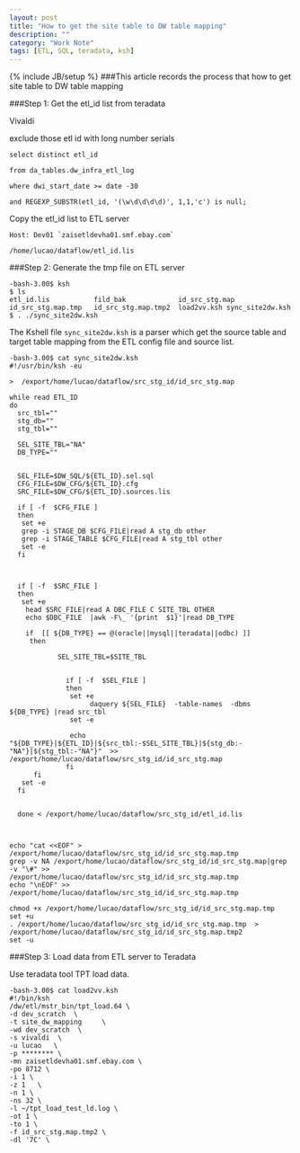 ```yaml
---
layout: post
title: "How to get the site table to DW table mapping"
description: ""
category: "Work Note"
tags: [ETL, SQL, teradata, ksh]
---
```

{% include JB/setup %}
###This article records the process that how to get site table to DW table mapping


###Step 1: Get the etl_id list from teradata

<!-- more -->

Vivaldi 

exclude those etl id with long number serials


    select distinct etl_id 

    from da_tables.dw_infra_etl_log

    where dwi_start_date >= date -30

    and REGEXP_SUBSTR(etl_id, '(\w\d\d\d\d)', 1,1,'c') is null;



Copy the etl_id list to ETL server

    Host: Dev01 `zaisetldevha01.smf.ebay.com`

    /home/lucao/dataflow/etl_id.lis

###Step 2: Generate the tmp file on ETL server


    -bash-3.00$ ksh
    $ ls
    etl_id.lis           fild_bak             id_src_stg.map       id_src_stg.map.tmp   id_src_stg.map.tmp2  load2vv.ksh sync_site2dw.ksh
    $ . ./sync_site2dw.ksh


The Kshell file `sync_site2dw.ksh` is a parser which get the source table and target table mapping from the ETL config file and source list.

    -bash-3.00$ cat sync_site2dw.ksh
    #!/usr/bin/ksh -eu
    
    >  /export/home/lucao/dataflow/src_stg_id/id_src_stg.map
    
    while read ETL_ID
    do
      src_tbl=""
      stg_db=""
      stg_tbl=""
    
      SEL_SITE_TBL="NA"
      DB_TYPE=""
    
    
      SEL_FILE=$DW_SQL/${ETL_ID}.sel.sql
      CFG_FILE=$DW_CFG/${ETL_ID}.cfg
      SRC_FILE=$DW_CFG/${ETL_ID}.sources.lis
    
      if [ -f  $CFG_FILE ]
      then
       set +e
       grep -i STAGE_DB $CFG_FILE|read A stg_db other
       grep -i STAGE_TABLE $CFG_FILE|read A stg_tbl other
       set -e
      fi
        
        
        
      if [ -f  $SRC_FILE ]
      then
       set +e
        head $SRC_FILE|read A DBC_FILE C SITE_TBL OTHER
        echo $DBC_FILE  |awk -F\_ '{print  $1}'|read DB_TYPE

        if  [[ ${DB_TYPE} == @(oracle||mysql||teradata||odbc) ]]
         then
    
                SEL_SITE_TBL=$SITE_TBL
    
    
                  if [ -f  $SEL_FILE ]
                  then
                   set +e
                        daquery ${SEL_FILE}  -table-names  -dbms ${DB_TYPE} |read src_tbl
                   set -e
    
                   echo "${DB_TYPE}|${ETL_ID}|${src_tbl:-$SEL_SITE_TBL}|${stg_db:-"NA"}|${stg_tbl:-"NA"}"  >> /export/home/lucao/dataflow/src_stg_id/id_src_stg.map
                  fi
          fi
       set -e
      fi
        
        
      done < /export/home/lucao/dataflow/src_stg_id/etl_id.lis
    
    
    
    echo "cat <<EOF" >  /export/home/lucao/dataflow/src_stg_id/id_src_stg.map.tmp
    grep -v NA /export/home/lucao/dataflow/src_stg_id/id_src_stg.map|grep -v "\#" >>
    /export/home/lucao/dataflow/src_stg_id/id_src_stg.map.tmp
    echo "\nEOF" >>  /export/home/lucao/dataflow/src_stg_id/id_src_stg.map.tmp
    
    chmod +x /export/home/lucao/dataflow/src_stg_id/id_src_stg.map.tmp
    set +u
    . /export/home/lucao/dataflow/src_stg_id/id_src_stg.map.tmp  > /export/home/lucao/dataflow/src_stg_id/id_src_stg.map.tmp2
    set -u
    

###Step 3: Load data from ETL server to Teradata

Use teradata tool TPT load data.

    -bash-3.00$ cat load2vv.ksh
    #!/bin/ksh
    /dw/etl/mstr_bin/tpt_load.64 \
    -d dev_scratch  \
    -t site_dw_mapping     \
    -wd dev_scratch  \
    -s vivaldi  \
    -u lucao   \
    -p ******** \
    -mn zaisetldevha01.smf.ebay.com \
    -po 8712 \
    -i 1 \
    -z 1   \
    -n 1 \
    -ns 32 \
    -l ~/tpt_load_test_ld.log \
    -ot 1 \
    -to 1 \
    -f id_src_stg.map.tmp2 \
    -dl '7C' \

